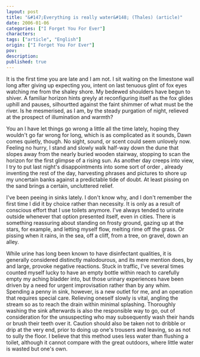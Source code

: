 ```yaml
---
layout: post
title: "&#147;Everything is really water&#148; (Thales) (article)"
date: 2006-01-06
categories: ["I Forget You For Ever"]
characters: 
tags: ["article", "English"]
origin: ["I Forget You For Ever"]
pov: 
description: 
published: true
---
```


It is the first time you are late and I am not. I sit waiting on the limestone wall long after giving up expecting you, intent on last tenuous glint of fox eyes watching me from the shaley shore. My bedewed shoulders have begun to shiver. A familiar horizon hints greyly at reconfiguring itself as the fox glides uphill and pauses, silhourtted against the faint shimmer of what must be the river. Is he mesmerised, as I am, by the steady purgation of night, relieved at the prospect of illumination and warmth?

You an I have let things go wrong a little all the time lately, hoping they wouldn't go far wrong for long, which is as complicated as it sounds, Dawn comes quietly, though. No sight, sound, or scent could seem unlovely now. Feeling no hurry, I stand and slowly walk half-way down the dune that slopes away from the nearly buried wooden stairway, stopping to scan the horizon for the first glimpse of a rising sun. As another day creeps into view, I try to put last night's disappointments into some sort of order , already inventing the rest of the day, harvesting phrases and pictures to shore up my uncertain banks against a predictable tide of doubt. At least pissing on the sand brings a certain, uncluttered relief.

I've been peeing in sinks lately. I don't know why, and I don't remember the first time I did it by choice rather than necessity. It is only as a result of conscious effort that I use toilets anymore. I've always tended to urinate outside whenever that option presented itself, even in cities. There is something reassuring about standing on frosty ground, gazing up at the stars, for example, and letting myself flow, melting rime off the grass. Or pissing when it rains, in the sea, off a cliff, from a tree, on gravel, down an alley.

While urine has long been known to have disinfectant qualities, it is generally considered distinctly malodourous, and its mere mention does, by and large, provoke negative reactions. Stuck in traffic, I've several times counted myself lucky to have an empty bottle within reach to carefully empty my aching bladder into, but those urinary experiences have been driven by a need for urgent improvisation rather than by any whim. Spending a penny in sink, however, is a new outlet for me, and an operation that requires special care. Relieving oneself slowly is vital, angling the stream so as to reach the drain within minimal splashing. Thoroughly washing the sink afterwards is also the responsible way to go, out of consideration for the unsuspecting who may subsequently wash their hands or brush their teeth over it. Caution should also be taken not to dribble or drip at the very end, prior to doing up one's trousers and leaving, so as not to sully the floor. I believe that this method uses less water than flushing a toilet, although it cannot compare with the great outdoors, where little water is wasted but one's own.
